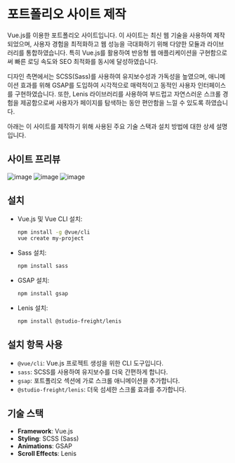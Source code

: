 
# 포트폴리오 사이트 제작

Vue.js를 이용한 포트폴리오 사이트입니다. 이 사이트는 최신 웹 기술을 사용하여 제작되었으며, 사용자 경험을 최적화하고 웹 성능을 극대화하기 위해 다양한 모듈과 라이브러리를 통합하였습니다. 특히 Vue.js를 활용하여 반응형 웹 애플리케이션을 구현함으로써 빠른 로딩 속도와 SEO 최적화를 동시에 달성하였습니다.

디자인 측면에서는 SCSS(Sass)를 사용하여 유지보수성과 가독성을 높였으며, 애니메이션 효과를 위해 GSAP를 도입하여 시각적으로 매력적이고 동적인 사용자 인터페이스를 구현하였습니다. 또한, Lenis 라이브러리를 사용하여 부드럽고 자연스러운 스크롤 경험을 제공함으로써 사용자가 페이지를 탐색하는 동안 편안함을 느낄 수 있도록 하였습니다.

아래는 이 사이트를 제작하기 위해 사용된 주요 기술 스택과 설치 방법에 대한 상세 설명입니다.

## 사이트 프리뷰
![image](https://github.com/spearboy/next/assets/95023009/6185ee02-f90d-472c-8cb5-14cf1c4f9800)
![image](https://github.com/spearboy/next/assets/95023009/450e20a6-77ca-454d-998f-5a033f0f79c3)
![image](https://github.com/spearboy/next/assets/95023009/7aeef60e-082b-4d46-8935-30c807b20fe3)

## 설치
- Vue.js 및 Vue CLI 설치:
  ```bash
  npm install -g @vue/cli
  vue create my-project
  ```

- Sass 설치:
  ```bash
  npm install sass
  ```

- GSAP 설치:
  ```bash
  npm install gsap
  ```

- Lenis 설치:
  ```bash
  npm install @studio-freight/lenis
  ```

## 설치 항목 사용
- `@vue/cli`: Vue.js 프로젝트 생성을 위한 CLI 도구입니다.
- `sass`: SCSS를 사용하여 유지보수를 더욱 간편하게 합니다.
- `gsap`: 포트폴리오 섹션에 가로 스크롤 애니메이션을 추가합니다.
- `@studio-freight/lenis`: 더욱 섬세한 스크롤 효과를 추가합니다.

## 기술 스택
- **Framework**: Vue.js
- **Styling**: SCSS (Sass)
- **Animations**: GSAP
- **Scroll Effects**: Lenis
